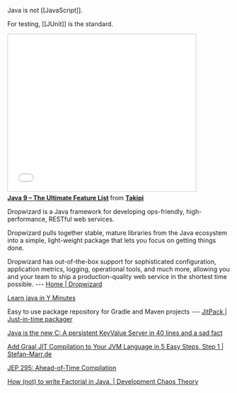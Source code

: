 Java is not [[JavaScript]].

For testing, [[JUnit]] is the standard.

<iframe src="//www.slideshare.net/slideshow/embed_code/38875307" width="425" height="355" frameborder="0" marginwidth="0" marginheight="0" scrolling="no" style="border:1px solid #CCC; border-width:1px; margin-bottom:5px; max-width: 100%;" allowfullscreen> </iframe> <div style="margin-bottom:5px"> <strong> <a href="//www.slideshare.net/Takipi/java-9-the-ultimate-feature-list" title="Java 9 – The Ultimate Feature List" target="_blank">Java 9 – The Ultimate Feature List</a> </strong> from <strong><a href="//www.slideshare.net/Takipi" target="_blank">Takipi</a></strong> </div>

Dropwizard is a Java framework for developing ops-friendly, high-performance, RESTful web services.



Dropwizard pulls together stable, mature libraries from the Java ecosystem into a simple, light-weight package that lets you focus on getting things done.



Dropwizard has out-of-the-box support for sophisticated configuration, application metrics, logging, operational tools, and much more, allowing you and your team to ship a production-quality web service in the shortest time possible. --- [Home | Dropwizard](http://dropwizard.io/)

[Learn java in Y Minutes](http://learnxinyminutes.com/docs/java/)

Easy to use package repository for Gradle and Maven projects --- [JitPack | Just-in-time packager](https://www.jitpack.io/)

[Java is the new C: A persistent KeyValue Server in 40 lines and a sad fact](http://java-is-the-new-c.blogspot.com/2014/12/a-persistent-keyvalue-server-in-40.html)

[Add Graal JIT Compilation to Your JVM Language in 5 Easy Steps, Step 1 | Stefan-Marr.de](http://stefan-marr.de/2015/11/add-graal-jit-compilation-to-your-jvm-language-in-5-easy-steps-step-1/)

[JEP 295: Ahead-of-Time Compilation](http://openjdk.java.net/jeps/295)

[How (not) to write Factorial in Java. | Development Chaos Theory](http://chaosinmotion.com/blog/?p=622)

